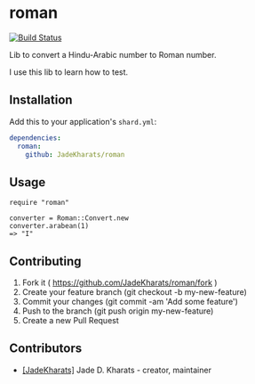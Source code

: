 # roman

[![Build Status](https://travis-ci.org/JadeKharats/roman.cr.svg?branch=master)](https://travis-ci.org/JadeKharats/roman.cr)

Lib to convert a Hindu-Arabic number to Roman number.

I use this lib to learn how to test.

## Installation

Add this to your application's `shard.yml`:

```yaml
dependencies:
  roman:
    github: JadeKharats/roman
```

## Usage

```crystal
require "roman"
```

```crystal
converter = Roman::Convert.new
converter.arabean(1)
=> "I"
```

## Contributing

 1. Fork it ( https://github.com/JadeKharats/roman/fork )
 2. Create your feature branch (git checkout -b my-new-feature)
 3. Commit your changes (git commit -am 'Add some feature')
 4. Push to the branch (git push origin my-new-feature)
 5. Create a new Pull Request

## Contributors

  - [[JadeKharats]](https://github.com/JadeKharats) Jade D. Kharats - creator, maintainer
